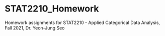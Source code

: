 # STAT2210_Homework
Homework assignments for STAT2210 - Applied Categorical Data Analysis, Fall 2021, Dr. Yeon-Jung Seo
